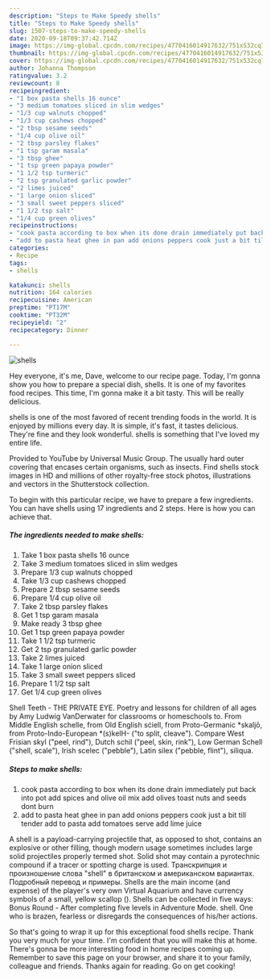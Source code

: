 ```yaml
---
description: "Steps to Make Speedy shells"
title: "Steps to Make Speedy shells"
slug: 1507-steps-to-make-speedy-shells
date: 2020-09-18T09:37:42.714Z
image: https://img-global.cpcdn.com/recipes/4770416014917632/751x532cq70/shells-recipe-main-photo.jpg
thumbnail: https://img-global.cpcdn.com/recipes/4770416014917632/751x532cq70/shells-recipe-main-photo.jpg
cover: https://img-global.cpcdn.com/recipes/4770416014917632/751x532cq70/shells-recipe-main-photo.jpg
author: Johanna Thompson
ratingvalue: 3.2
reviewcount: 8
recipeingredient:
- "1 box pasta shells 16 ounce"
- "3 medium tomatoes sliced in slim wedges"
- "1/3 cup walnuts chopped"
- "1/3 cup cashews chopped"
- "2 tbsp sesame seeds"
- "1/4 cup olive oil"
- "2 tbsp parsley flakes"
- "1 tsp garam masala"
- "3 tbsp ghee"
- "1 tsp green papaya powder"
- "1 1/2 tsp turmeric"
- "2 tsp granulated garlic powder"
- "2 limes juiced"
- "1 large onion sliced"
- "3 small sweet peppers sliced"
- "1 1/2 tsp salt"
- "1/4 cup green olives"
recipeinstructions:
- "cook pasta according to box when its done drain immediately put back into pot add spices and olive oil mix add olives toast nuts and seeds dont burn"
- "add to pasta heat ghee in pan add onions peppers cook just a bit till tender add to pasta add tomatoes serve add lime juice"
categories:
- Recipe
tags:
- shells

katakunci: shells 
nutrition: 164 calories
recipecuisine: American
preptime: "PT17M"
cooktime: "PT32M"
recipeyield: "2"
recipecategory: Dinner

---
```



![shells](https://img-global.cpcdn.com/recipes/4770416014917632/751x532cq70/shells-recipe-main-photo.jpg)

Hey everyone, it's me, Dave, welcome to our recipe page. Today, I'm gonna show you how to prepare a special dish, shells. It is one of my favorites food recipes. This time, I'm gonna make it a bit tasty. This will be really delicious.

shells is one of the most favored of recent trending foods in the world. It is enjoyed by millions every day. It is simple, it's fast, it tastes delicious. They're fine and they look wonderful. shells is something that I've loved my entire life.

Provided to YouTube by Universal Music Group. The usually hard outer covering that encases certain organisms, such as insects. Find shells stock images in HD and millions of other royalty-free stock photos, illustrations and vectors in the Shutterstock collection.


To begin with this particular recipe, we have to prepare a few ingredients. You can have shells using 17 ingredients and 2 steps. Here is how you can achieve that.

<!--inarticleads1-->

##### The ingredients needed to make shells:

1. Take 1 box pasta shells 16 ounce
1. Take 3 medium tomatoes sliced in slim wedges
1. Prepare 1/3 cup walnuts chopped
1. Take 1/3 cup cashews chopped
1. Prepare 2 tbsp sesame seeds
1. Prepare 1/4 cup olive oil
1. Take 2 tbsp parsley flakes
1. Get 1 tsp garam masala
1. Make ready 3 tbsp ghee
1. Get 1 tsp green papaya powder
1. Take 1 1/2 tsp turmeric
1. Get 2 tsp granulated garlic powder
1. Take 2 limes juiced
1. Take 1 large onion sliced
1. Take 3 small sweet peppers sliced
1. Prepare 1 1/2 tsp salt
1. Get 1/4 cup green olives


Shell Teeth - THE PRIVATE EYE. Poetry and lessons for children of all ages by Amy Ludwig VanDerwater for classrooms or homeschools to. From Middle English schelle, from Old English sċiell, from Proto-Germanic *skaljō, from Proto-Indo-European *(s)kelH- (&#34;to split, cleave&#34;). Compare West Frisian skyl (&#34;peel, rind&#34;), Dutch schil (&#34;peel, skin, rink&#34;), Low German Schell (&#34;shell, scale&#34;), Irish scelec (&#34;pebble&#34;), Latin silex (&#34;pebble, flint&#34;), siliqua. 

<!--inarticleads2-->

##### Steps to make shells:

1. cook pasta according to box when its done drain immediately put back into pot add spices and olive oil mix add olives toast nuts and seeds dont burn
1. add to pasta heat ghee in pan add onions peppers cook just a bit till tender add to pasta add tomatoes serve add lime juice


A shell is a payload-carrying projectile that, as opposed to shot, contains an explosive or other filling, though modern usage sometimes includes large solid projectiles properly termed shot. Solid shot may contain a pyrotechnic compound if a tracer or spotting charge is used. Транскрипция и произношение слова &#34;shell&#34; в британском и американском вариантах. Подробный перевод и примеры. Shells are the main income (and expense) of the player&#39;s very own Virtual Aquarium and have currency symbols of a small, yellow scallop (). Shells can be collected in five ways: Bonus Round - After completing five levels in Adventure Mode. shell. One who is brazen, fearless or disregards the consequences of his/her actions. 

So that's going to wrap it up for this exceptional food shells recipe. Thank you very much for your time. I'm confident that you will make this at home. There's gonna be more interesting food in home recipes coming up. Remember to save this page on your browser, and share it to your family, colleague and friends. Thanks again for reading. Go on get cooking!
